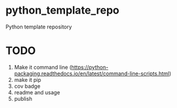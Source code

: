 # python_template_repo
Python template repository

# TODO
1. Make it command line (https://python-packaging.readthedocs.io/en/latest/command-line-scripts.html)
2. make it pip
3. cov badge
4. readme and usage
5. publish 
